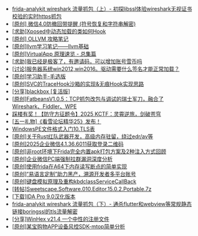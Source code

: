 + [frida-analykit   wireshark 流量抓包（上）- 初探libssl体验wireshark无视证书校验的实时https抓包](https://bbs.kanxue.com/thread-286510.htm)
+ [[原创] 微信4.0防撤回带提醒 (符号恢复和字符串解密)](https://bbs.kanxue.com/thread-286611.htm)
+ [[求助]Xposed中动态加载的类如何Hook](https://bbs.kanxue.com/thread-286730.htm)
+ [[原创] OLLVM 攻略笔记](https://bbs.kanxue.com/thread-286256.htm)
+ [[原创]llvm学习笔记——llvm基础](https://bbs.kanxue.com/thread-279624.htm)
+ [[原创]VirtualApp 原理速览 - 总集篇](https://bbs.kanxue.com/thread-286728.htm)
+ [[求助]我已经是极客了，有邀请码，可以增加账号雪币吗](https://bbs.kanxue.com/thread-286729.htm)
+ [[讨论]服务器系统win2012,win2016。驱动需要什么签名才能正常加载？](https://bbs.kanxue.com/thread-286691.htm)
+ [[原创]学习助手-毛选版](https://bbs.kanxue.com/thread-286727.htm)
+ [[原创]SVC的TraceHook沙箱的实现&无痕Hook实现思路](https://bbs.kanxue.com/thread-273160.htm)
+ [[分享]blackbox [复活版]](https://bbs.kanxue.com/thread-286308.htm)
+ [[原创]FatbeansV1.0.5：TCP抓包改包与调试的瑞士军刀，融合了Wireshark、Fiddler、WPE](https://bbs.kanxue.com/thread-284571.htm)
+ [踩楼有奖！【防守方征题令】2025 KCTF：灵霄逆旅，剑破苍穹](https://bbs.kanxue.com/thread-286311.htm)
+ [[五一礼物]《看雪论坛精华25》发布！](https://bbs.kanxue.com/thread-286713.htm)
+ [WindowsPE文件格式入门10.TLS表](https://bbs.kanxue.com/thread-286699.htm)
+ [[原创]关于Rust红队武器开发，高级内存驻留，绕过edr/av等](https://bbs.kanxue.com/thread-286302.htm)
+ [[原创]2025企业微信4.1.36.6011获取登录二维码](https://bbs.kanxue.com/thread-286468.htm)
+ [[原创]非root环境下Frida完全内置apk打包方案及2种注入方式回顾](https://bbs.kanxue.com/thread-284482.htm)
+ [[原创]企业微信PC端强制拉群漏洞深度分析](https://bbs.kanxue.com/thread-286616.htm)
+ [[原创]使用frida在A64下内存读写断点的简单实现](https://bbs.kanxue.com/thread-278867.htm)
+ [[原创]“易语言定制”助力黑产，溯源开发者多平台账号](https://bbs.kanxue.com/thread-286672.htm)
+ [[原创]键盘模拟原理及重构kbdclassServiceCallBack](https://bbs.kanxue.com/thread-286671.htm)
+ [[转帖]Sweetscape.Software.010.Editor.15.0.2.Portable.7z](https://bbs.kanxue.com/thread-286309.htm)
+ [[下载]IDA Pro 9.0汉化版本](https://bbs.kanxue.com/thread-286332.htm)
+ [frida-analykit   wireshark 流量抓包（下）- 通杀flutter和webview等常规静态链接boringssl的tls流量解密](https://bbs.kanxue.com/thread-286620.htm)
+ [[分享]WinHex v21.4 一个中性的注册文件](https://bbs.kanxue.com/thread-285791.htm)
+ [[原创]某宝购物APP设备风控SDK-mtop简单分析](https://bbs.kanxue.com/thread-284241.htm)
